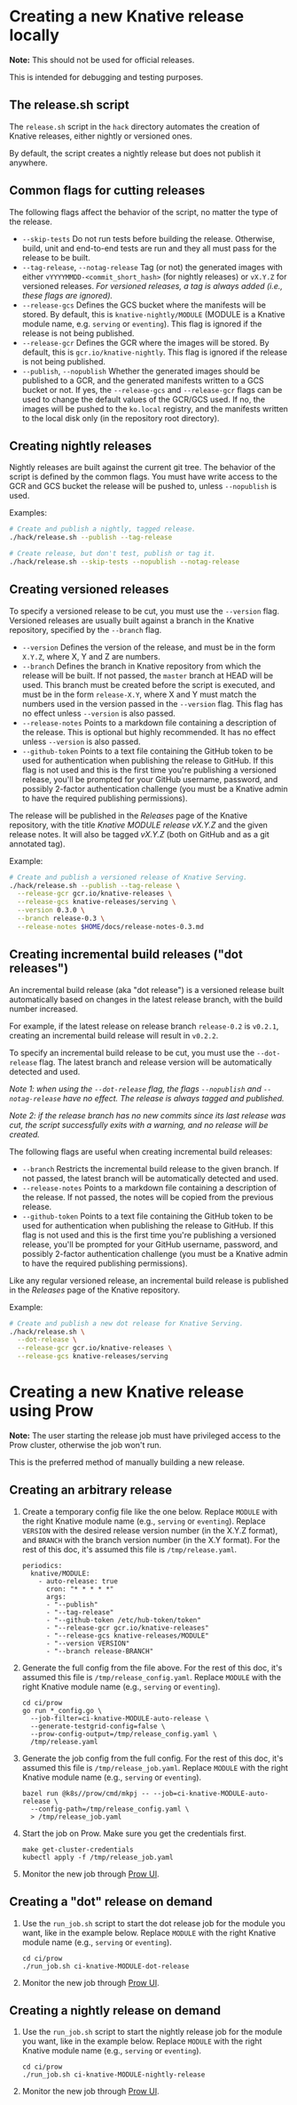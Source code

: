 # Creating a new Knative release locally

**Note:** This should not be used for official releases.

This is intended for debugging and testing purposes.

## The release.sh script

The `release.sh` script in the `hack` directory automates the creation of Knative
releases, either nightly or versioned ones.

By default, the script creates a nightly release but does not publish it
anywhere.

## Common flags for cutting releases

The following flags affect the behavior of the script, no matter the type of the
release.

- `--skip-tests` Do not run tests before building the release. Otherwise, build,
  unit and end-to-end tests are run and they all must pass for the release to be
  built.
- `--tag-release`, `--notag-release` Tag (or not) the generated images with
  either `vYYYYMMDD-<commit_short_hash>` (for nightly releases) or `vX.Y.Z` for
  versioned releases. _For versioned releases, a tag is always added (i.e., these
  flags are ignored)._
- `--release-gcs` Defines the GCS bucket where the manifests will be stored. By
  default, this is `knative-nightly/MODULE` (MODULE is a Knative module name, e.g.
  `serving` or `eventing`). This flag is ignored if the release is not being published.
- `--release-gcr` Defines the GCR where the images will be stored. By default,
  this is `gcr.io/knative-nightly`. This flag is ignored if the release is not
  being published.
- `--publish`, `--nopublish` Whether the generated images should be published to
  a GCR, and the generated manifests written to a GCS bucket or not. If yes, the
  `--release-gcs` and `--release-gcr` flags can be used to change the default
  values of the GCR/GCS used. If no, the images will be pushed to the `ko.local`
  registry, and the manifests written to the local disk only (in the repository
  root directory).

## Creating nightly releases

Nightly releases are built against the current git tree. The behavior of the
script is defined by the common flags. You must have write access to the GCR and
GCS bucket the release will be pushed to, unless `--nopublish` is used.

Examples:

```bash
# Create and publish a nightly, tagged release.
./hack/release.sh --publish --tag-release

# Create release, but don't test, publish or tag it.
./hack/release.sh --skip-tests --nopublish --notag-release
```

## Creating versioned releases

To specify a versioned release to be cut, you must use the `--version` flag.
Versioned releases are usually built against a branch in the Knative
repository, specified by the `--branch` flag.

- `--version` Defines the version of the release, and must be in the form
  `X.Y.Z`, where X, Y and Z are numbers.
- `--branch` Defines the branch in Knative repository from which the
  release will be built. If not passed, the `master` branch at HEAD will be
  used. This branch must be created before the script is executed, and must be
  in the form `release-X.Y`, where X and Y must match the numbers used in the
  version passed in the `--version` flag. This flag has no effect unless
  `--version` is also passed.
- `--release-notes` Points to a markdown file containing a description of the
  release. This is optional but highly recommended. It has no effect unless
  `--version` is also passed.
- `--github-token` Points to a text file containing the GitHub token to be used
  for authentication when publishing the release to GitHub. If this flag is not
  used and this is the first time you're publishing a versioned release, you'll
  be prompted for your GitHub username, password, and possibly 2-factor
  authentication challenge (you must be a Knative admin to have the required
  publishing permissions).

The release will be published in the _Releases_ page of the Knative
repository, with the title _Knative MODULE release vX.Y.Z_ and the given
release notes. It will also be tagged _vX.Y.Z_ (both on GitHub and as a git
annotated tag).

Example:

```bash
# Create and publish a versioned release of Knative Serving.
./hack/release.sh --publish --tag-release \
  --release-gcr gcr.io/knative-releases \
  --release-gcs knative-releases/serving \
  --version 0.3.0 \
  --branch release-0.3 \
  --release-notes $HOME/docs/release-notes-0.3.md
```

## Creating incremental build releases ("dot releases")

An incremental build release (aka "dot release") is a versioned release built
automatically based on changes in the latest release branch, with the build
number increased.

For example, if the latest release on release branch `release-0.2` is `v0.2.1`,
creating an incremental build release will result in `v0.2.2`.

To specify an incremental build release to be cut, you must use the
`--dot-release` flag. The latest branch and release version will be
automatically detected and used.

_Note 1: when using the `--dot-release` flag, the flags `--nopublish` and
`--notag-release` have no effect. The release is always tagged and published._

_Note 2: if the release branch has no new commits since its last release was
cut, the script successfully exits with a warning, and no release will be
created._

The following flags are useful when creating incremental build releases:

- `--branch` Restricts the incremental build release to the given branch. If not
  passed, the latest branch will be automatically detected and used.
- `--release-notes` Points to a markdown file containing a description of the
  release. If not passed, the notes will be copied from the previous release.
- `--github-token` Points to a text file containing the GitHub token to be used
  for authentication when publishing the release to GitHub. If this flag is not
  used and this is the first time you're publishing a versioned release, you'll
  be prompted for your GitHub username, password, and possibly 2-factor
  authentication challenge (you must be a Knative admin to have the required
  publishing permissions).

Like any regular versioned release, an incremental build release is published in
the _Releases_ page of the Knative repository.

Example:

```bash
# Create and publish a new dot release for Knative Serving.
./hack/release.sh \
  --dot-release \
  --release-gcr gcr.io/knative-releases \
  --release-gcs knative-releases/serving
```

# Creating a new Knative release using Prow

**Note:** The user starting the release job must have privileged access to the
Prow cluster, otherwise the job won't run.

This is the preferred method of manually building a new release.

## Creating an arbitrary release

1. Create a temporary config file like the one below. Replace `MODULE` with the
   right Knative module name (e.g., `serving` or `eventing`). Replace `VERSION`
   with the desired release version number (in the X.Y.Z format), and `BRANCH`
   with the branch version number (in the X.Y format). For the rest of this doc,
   it's assumed this file is `/tmp/release.yaml`.

   ```
   periodics:
     knative/MODULE:
       - auto-release: true
         cron: "* * * * *"
         args:
         - "--publish"
         - "--tag-release"
         - "--github-token /etc/hub-token/token"
         - "--release-gcr gcr.io/knative-releases"
         - "--release-gcs knative-releases/MODULE"
         - "--version VERSION"
         - "--branch release-BRANCH"
   ```

1. Generate the full config from the file above. For the rest of this doc, it's
   assumed this file is `/tmp/release_config.yaml`. Replace `MODULE` with the
   right Knative module name (e.g., `serving` or `eventing`).

   ```
   cd ci/prow
   go run *_config.go \
     --job-filter=ci-knative-MODULE-auto-release \
     --generate-testgrid-config=false \
     --prow-config-output=/tmp/release_config.yaml \
     /tmp/release.yaml
   ```

1. Generate the job config from the full config. For the rest of this doc, it's
   assumed this file is `/tmp/release_job.yaml`. Replace `MODULE` with the right
   Knative module name (e.g., `serving` or `eventing`).

   ```
   bazel run @k8s//prow/cmd/mkpj -- --job=ci-knative-MODULE-auto-release \
     --config-path=/tmp/release_config.yaml \
     > /tmp/release_job.yaml
   ```

1. Start the job on Prow. Make sure you get the credentials first.

   ```
   make get-cluster-credentials
   kubectl apply -f /tmp/release_job.yaml
   ```

1. Monitor the new job through [Prow UI](https://prow.knative.dev).

## Creating a "dot" release on demand

1. Use the `run_job.sh` script to start the dot release job for the module you
   want, like in the example below. Replace `MODULE` with the right Knative
   module name (e.g., `serving` or `eventing`).

   ```
   cd ci/prow
   ./run_job.sh ci-knative-MODULE-dot-release
   ```

1. Monitor the new job through [Prow UI](https://prow.knative.dev).

## Creating a nightly release on demand

1. Use the `run_job.sh` script to start the nightly release job for the module
   you want, like in the example below. Replace `MODULE` with the right Knative
   module name (e.g., `serving` or `eventing`).

   ```
   cd ci/prow
   ./run_job.sh ci-knative-MODULE-nightly-release
   ```

1. Monitor the new job through [Prow UI](https://prow.knative.dev).
